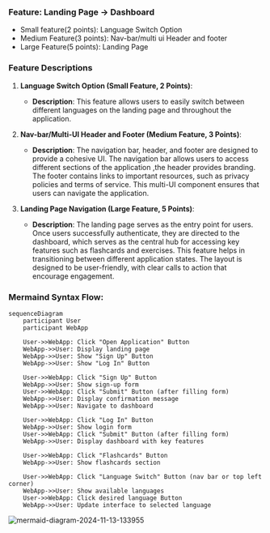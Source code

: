 ### Feature: Landing Page → Dashboard

- Small feature(2 points): Language Switch Option
- Medium Feature(3 points): Nav-bar/multi ui Header and footer
- Large Feature(5 points): Landing Page

### Feature Descriptions

1. **Language Switch Option (Small Feature, 2 Points)**:
   - **Description**: This feature allows users to easily switch between different languages on the landing page and throughout the application.

2. **Nav-bar/Multi-UI Header and Footer (Medium Feature, 3 Points)**:
   - **Description**: The navigation bar, header, and footer are designed to provide a cohesive UI. The navigation bar allows users to access different sections of the application ,the header provides branding. The footer contains links to important resources, such as privacy policies and terms of service. This multi-UI component ensures that users can navigate the application.

3. **Landing Page Navigation (Large Feature, 5 Points)**:
   - **Description**: The landing page serves as the entry point for users. Once users successfully authenticate, they are directed to the dashboard, which serves as the central hub for accessing key features such as flashcards and exercises. This feature helps in transitioning between different application states. The layout is designed to be user-friendly, with clear calls to action that encourage engagement.

### Mermaind Syntax Flow:
```
sequenceDiagram
    participant User
    participant WebApp

    User->>WebApp: Click "Open Application" Button
    WebApp->>User: Display landing page
    WebApp->>User: Show "Sign Up" Button
    WebApp->>User: Show "Log In" Button

    User->>WebApp: Click "Sign Up" Button
    WebApp->>User: Show sign-up form
    User->>WebApp: Click "Submit" Button (after filling form)
    WebApp->>User: Display confirmation message
    WebApp->>User: Navigate to dashboard

    User->>WebApp: Click "Log In" Button
    WebApp->>User: Show login form
    User->>WebApp: Click "Submit" Button (after filling form)
    WebApp->>User: Display dashboard with key features

    User->>WebApp: Click "Flashcards" Button
    WebApp->>User: Show flashcards section

    User->>WebApp: Click "Language Switch" Button (nav bar or top left corner)
    WebApp->>User: Show available languages
    User->>WebApp: Click desired language Button
    WebApp->>User: Update interface to selected language
```
![mermaid-diagram-2024-11-13-133955](https://github.com/user-attachments/assets/4029a243-8f4e-40f8-b985-10b3da34a57a)
